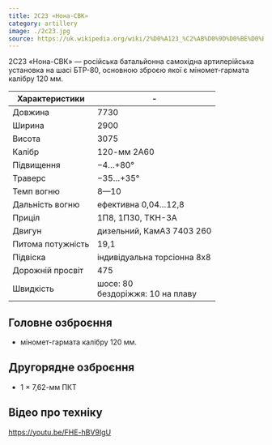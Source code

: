 ```yaml
---
title: 2С23 «Нона-СВК»
category: artillery
image: ./2c23.jpg
source: https://uk.wikipedia.org/wiki/2%D0%A123_%C2%AB%D0%9D%D0%BE%D0%BD%D0%B0-%D0%A1%D0%92%D0%9A%C2%BB
---
```


2С23 «Нона-СВК» — російська батальйонна самохідна артилерійська установка на шасі БТР-80, основною зброєю якої є міномет-гармата калібру 120 мм.

| Характеристики    | -                                     |
| ----------------- | ------------------------------------- |
| Довжина           | 7730                                  |
| Ширина            | 2900                                  |
| Висота            | 3075                                  |
| Калібр            | 120-мм 2А60                           |
| Підвищення        | −4…+80°                               |
| Траверс           | −35…+35°                              |
| Темп вогню        | 8—10                                  |
| Дальність вогню   | ефективна 0,04…12,8                   |
| Приціл            | 1П8, 1П30, ТКН-3А                     |
| Двигун            | дизельний, КамАЗ 7403 260             |
| Питома потужність | 19,1                                  |
| Підвіска          | індивідуальна торсіонна 8x8           |
| Дорожній просвіт  | 475                                   |
| Швидкість         | шосе: 80 <br/>бездоріжжя: 10 на плаву |

## Головне озброєння

-   міномет-гармата калібру 120 мм.

## Другорядне озброєння

-   1 × 7,62-мм ПКТ

## Відео про техніку

https://youtu.be/FHE-hBV9IgU